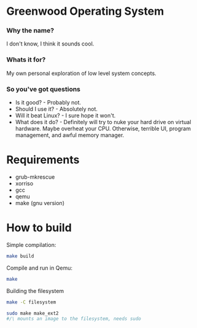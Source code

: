 # Greenwood Operating System

### Why the name?

I don't know, I think it sounds cool.

### Whats it for?

My own personal exploration of low level system concepts.

### So you've got questions
* Is it good? - Probably not.
* Should I use it? - Absolutely not.
* Will it beat Linux? - I sure hope it won't.
* What does it do? - Definitely will try to nuke your hard drive on virtual hardware. Maybe overheat your CPU. Otherwise, terrible UI, program management, and awful memory manager.

# Requirements

* grub-mkrescue
* xorriso
* gcc
* qemu
* make (gnu version)

# How to build

Simple compilation:
```bash
make build
```

Compile and run in Qemu:
```bash
make
```

Building the filesystem
```bash
make -C filesystem

sudo make make_ext2
#/\ mounts an image to the filesystem, needs sudo
```
